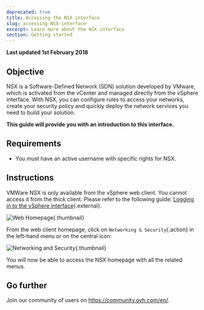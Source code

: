 ```yaml
---
deprecated: true
title: Accessing the NSX interface
slug: accessing-NSX-interface
excerpt: Learn more about the NSX interface
section: Getting started
---
```


**Last updated 1st February 2018**

## Objective

NSX is a Software-Defined Network (SDN) solution developed by VMware, which is activated from the vCenter and managed directly from the vSphere interface. With NSX, you can configure rules to access your networks, create your security policy and quickly deploy the network services you need to build your solution.

**This guide will provide you with an introduction to this interface.**

## Requirements

- You must have an active username with specific rights for NSX.

## Instructions

VMWare NSX is only available from the vSphere web client. You cannot access it from the thick client. Please refer to the following guide: [Logging in to the vSphere interface](https://docs.ovh.com/gb/en/private-cloud/login-vsphere-interface/){.external}.

![Web Homepage](images/AccueilWeb.PNG){.thumbnail}

From the web client homepage, click on `Networking & Security`{.action} in the left-hand menu or on the central icon:

![Networking and Security](images/content-docs-cloud-private-cloud-nsx_connect_interface-images-interface_nsx_2.JPG){.thumbnail}

You will now be able to access the NSX homepage with all the related menus.


## Go further

Join our community of users on <https://community.ovh.com/en/>.


